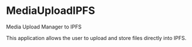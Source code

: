 # MediaUploadIPFS
Media Upload Manager to IPFS

This application allows the user to upload and store files directly into IPFS.
